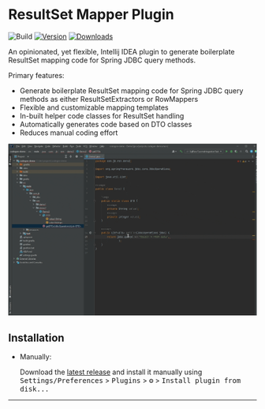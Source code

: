 # ResultSet Mapper Plugin

![Build](https://github.com/jeremy-boschen/resultsetmapper-plugin/workflows/Build/badge.svg)
[![Version](https://img.shields.io/jetbrains/plugin/v/PLUGIN_ID.svg)](https://plugins.jetbrains.com/plugin/PLUGIN_ID)
[![Downloads](https://img.shields.io/jetbrains/plugin/d/PLUGIN_ID.svg)](https://plugins.jetbrains.com/plugin/PLUGIN_ID)

<!-- Plugin description -->
An opinionated, yet flexible, Intellij IDEA plugin to generate boilerplate ResultSet mapping code for Spring JDBC query
methods.

Primary features:

- Generate boilerplate ResultSet mapping code for Spring JDBC query methods as either ResultSetExtractors or RowMappers
- Flexible and customizable mapping templates
- In-built helper code classes for ResultSet handling
- Automatically generates code based on DTO classes
- Reduces manual coding effort
<!-- Plugin description end -->

![screen-cap.gif](.github%2Fimages%2Fscreen-cap.gif)

## Installation

- Manually:

  Download the [latest release](https://github.com/jeremy-boschen/resultsetmapper-plugin/releases/latest) and install it
  manually using
  <kbd>Settings/Preferences</kbd> > <kbd>Plugins</kbd> > <kbd>⚙️</kbd> > <kbd>Install plugin from disk...</kbd>

---
